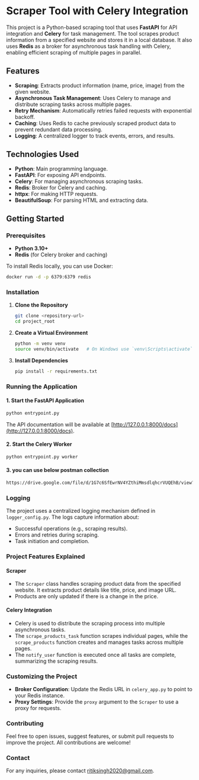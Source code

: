# Scraper Tool with Celery Integration

This project is a Python-based scraping tool that uses **FastAPI** for API integration and **Celery** for task management. The tool scrapes product information from a specified website and stores it in a local database. It also uses **Redis** as a broker for asynchronous task handling with Celery, enabling efficient scraping of multiple pages in parallel.

## Features

- **Scraping**: Extracts product information (name, price, image) from the given website.
- **Asynchronous Task Management**: Uses Celery to manage and distribute scraping tasks across multiple pages.
- **Retry Mechanism**: Automatically retries failed requests with exponential backoff.
- **Caching**: Uses Redis to cache previously scraped product data to prevent redundant data processing.
- **Logging**: A centralized logger to track events, errors, and results.

## Technologies Used

- **Python**: Main programming language.
- **FastAPI**: For exposing API endpoints.
- **Celery**: For managing asynchronous scraping tasks.
- **Redis**: Broker for Celery and caching.
- **httpx**: For making HTTP requests.
- **BeautifulSoup**: For parsing HTML and extracting data.



## Getting Started

### Prerequisites

- **Python 3.10+**
- **Redis** (for Celery broker and caching)

To install Redis locally, you can use Docker:

```sh
docker run -d -p 6379:6379 redis
```

### Installation

1. **Clone the Repository**

   ```sh
   git clone <repository-url>
   cd project_root
   ```

2. **Create a Virtual Environment**

   ```sh
   python -m venv venv
   source venv/bin/activate   # On Windows use `venv\Scripts\activate`
   ```

3. **Install Dependencies**

   ```sh
   pip install -r requirements.txt
   ```

### Running the Application



#### 1. Start the FastAPI Application

```sh
python entrypoint.py
```

The API documentation will be available at [http://127.0.0.1:8000/docs](http://127.0.0.1:8000/docs).

#### 2. Start the Celery Worker

```sh
python entrypoint.py worker
```

#### 3. you can use  below postman collection

```sh
https://drive.google.com/file/d/1G7c6SfEwrNV4YZthiMmsdlqhcrVUQEhB/view?usp=sharing
```


### Logging

The project uses a centralized logging mechanism defined in `logger_config.py`. The logs capture information about:

- Successful operations (e.g., scraping results).
- Errors and retries during scraping.
- Task initiation and completion.

### Project Features Explained

#### **Scraper**
- The `Scraper` class handles scraping product data from the specified website. It extracts product details like title, price, and image URL.
- Products are only updated if there is a change in the price.

#### **Celery Integration**
- Celery is used to distribute the scraping process into multiple asynchronous tasks.
- The `scrape_products_task` function scrapes individual pages, while the `scrape_products` function creates and manages tasks across multiple pages.
- The `notify_user` function is executed once all tasks are complete, summarizing the scraping results.

### Customizing the Project

- **Broker Configuration**: Update the Redis URL in `celery_app.py` to point to your Redis instance.
- **Proxy Settings**: Provide the `proxy` argument to the `Scraper` to use a proxy for requests.

### Contributing

Feel free to open issues, suggest features, or submit pull requests to improve the project. All contributions are welcome!



### Contact

For any inquiries, please contact [ritiksingh2020@gmail.com](mailto:ritiksingh2020@gmail.com).
